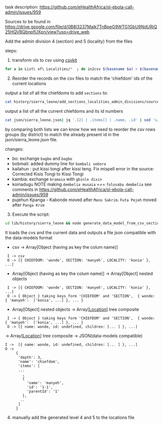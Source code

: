 task description: https://github.com/eHealthAfrica/sl-ebola-call-admin/issues/959

Sources to be found in https://drive.google.com/file/d/0B8l3237Malk7TnBpeG9WTG1GbU9NdURiQ25HQVBQbnpfUXpn/view?usp=drive_web


Add the admin division 4 (section) and 5 (locality) from the files

steps:

1)  transform xls to csv
using [csvkit](https://csvkit.readthedocs.org/en/0.9.0/tutorial/1_getting_started.html#in2csv-the-excel-killer)


```bash
for a in List\ of\ Localities/*  ; do in2csv $(basename $a) > $(basename -a .xls $a).csv ; done
```

2) Reorder the records on the csv files to match the 'chiefdom' ids of the current locations

output a list of all the chiefdoms to add `sections` to:

```bash
cat history/sierra_leone/add_sections_localities_admin_divisions/sources/* | cut -d ',' -f 1 | uniq | tr '[:upper:]' '[:lower:]'
```

output a list of all the current chiefdoms and its id numbers

```bash
cat json/sierra_leone.json| jq '.[2] | .items[] | .name, .id' | sed 's/"//g'
```

by comparing both lists we can know how we need to reorder the csv rows groups (by district) to
match the already present id in the json/sierra_leone.json file.

changes:
- bo:  exchange `bagbe` and `bagbo`
- bobmali: added dummy line for `bombali sebora`
- kailahun :  put kissi tongi after kissi teng. Fix mispell error in the source: Corrected Kisis Tongi to Kissi Tongi
- kambia: exchange `bramaia` with `gbinle dixin`
- koinadugu NOTE making `dembelia musaia` === `folosaba dembelia` see comments in https://github.com/eHealthAfrica/sl-ebola-call-admin/issues/959
- pujehun  Kpanga - Kabonde  moved after `Mano Sakrim`. `Futa Pejeh` moved after `Panga Krim`

3)  Execute the script:

```bash
cd lib/history/sierra_leone && node generate_data_model_from_csv_sections_and_localities.js > DESTINATION_FILE
```

It loads the cvs and the current data and outputs a file json compatible with the data-models format

- csv -> Array[Object (having as key the colum name)]

```
 I -> csv
 O -> [{ CHIEFDOM: 'wonde', SECTION: 'manyeh', LOCALITY: 'konia' }, ...]
```

- Array[Object (having as key the colum name)] -> Array[Object] nested objects

```
 I -> [{ CHIEFDOM: 'wonde', SECTION: 'manyeh', LOCALITY: 'konia' }, ...]
 O -> { Object } taking keys form 'CHIEFDOM' and 'SECTION',  { wonde: { 'manyeh':  ['konia', ...] }, ... }
 ```

- Array[Object] nested objects -> Array[[Location](../../../lib/location.js)] tree composite

```
 I -> { Object } taking keys form 'CHIEFDOM' and 'SECTION',  { wonde: { 'manyeh':  ['konia', ...] }, ... }
 O -> [{ name: wonde, id: undefined, children: [... ] }, ...]
 ```

-> Array[[Location](../../../lib/location.js)] tree composite -> JSON(data-models compatible)

```
I ->  [{ name: wonde, id: undefined, children: [... ] }, ...]
O ->
     {
      'depth': 3,
      'name': 'chiefdom',
      'items': [
      ...
        ,
        {
          'name': 'manyeh',
          'id': '1-1',
          'parentId': '1'
        },
       ..
      ]
     }
```

4) manually add the generated level 4 and 5 to the locations file
